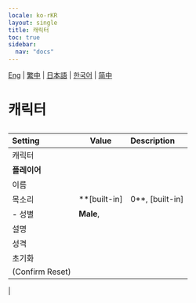```yaml
---
locale: ko-rKR
layout: single
title: 캐릭터
toc: true
sidebar:
  nav: "docs"
---
```

[Eng](/dancexr/menu/2025.4/chat/characters.md) | [繁中](/tw/dancexr/menu/2025.4/chat/characters.md) | [日本語](/jp/dancexr/menu/2025.4/chat/characters.md) | [한국어](/kr/dancexr/menu/2025.4/chat/characters.md) | [简中](/zh/dancexr/menu/2025.4/chat/characters.md)
# 캐릭터
## 
| Setting | Value | Description |
| :--- | --- | :--- |
| 캐릭터 || 
|**플레이어** | | 
| 이름 || 
| 목소리 |  **[built-in]|0**,  [built-in]|1,  [built-in]|2,  [built-in]|3,  [built-in]|4,  [built-in]|5,  [built-in]|6,  [built-in]|7,  [built-in]|8,  [built-in]|9,  [built-in]|10,  [built-in]|11,  [built-in]|12,  [built-in]|13,  [built-in]|14,  [built-in]|15,  [built-in]|16,  [built-in]|17,  [built-in]|18,  [built-in]|19,  |  |
|- 성별|  **Male**,  | 
| 설명 || 
| 성격 || 
| 초기화 || 
| (Confirm Reset) || 
|
